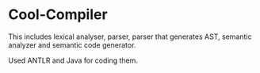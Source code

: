 # Cool-Compiler

This includes lexical analyser, parser, parser that generates AST, semantic analyzer and semantic code generator.

Used ANTLR and Java for coding them.
